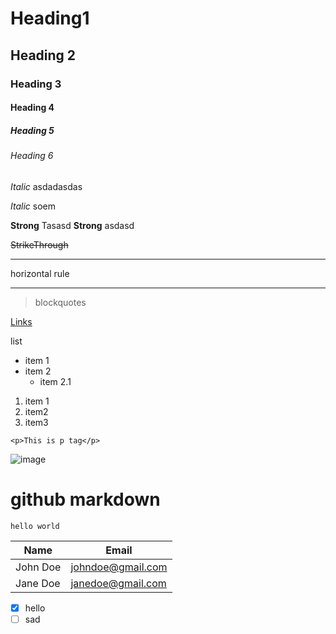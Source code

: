 <!-- asdasd -->

# Heading1
## Heading 2
### Heading 3
#### Heading 4
##### Heading 5
###### Heading 6


 *Italic* asdadasdas

 _Italic_ soem

 **Strong** Tasasd
__Strong__  asdasd


~~StrikeThrough~~

---
horizontal rule
___

>blockquotes

[Links](https://www.youtube.com "Goto youtube")


list
* item 1
* item 2
  - item 2.1


1. item 1
1. item2
2. item3



`<p>This is p tag</p>`


 ![image](close.png)

 # github markdown

 ```
 hello world
 ```


 | Name | Email |
 | ---- | ----  |
 | John Doe | johndoe@gmail.com |
 | Jane Doe   | janedoe@gmail.com |


* [x] hello
* [ ] sad

